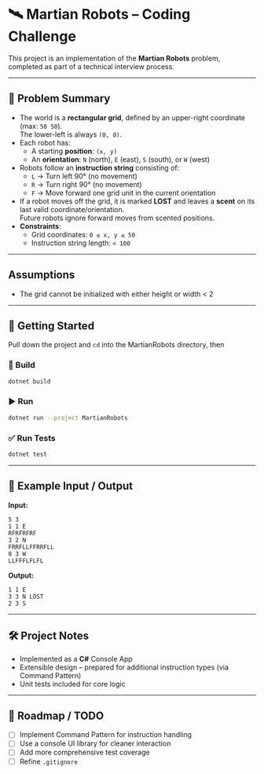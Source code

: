 ﻿# 🛰️ Martian Robots – Coding Challenge

This project is an implementation of the **Martian Robots** problem, completed as part of a technical interview process.

---

## 📜 Problem Summary

- The world is a **rectangular grid**, defined by an upper-right coordinate (max: `50 50`).  
  The lower-left is always `(0, 0)`.
- Each robot has:
  - A starting **position**: `(x, y)`
  - An **orientation**: `N` (north), `E` (east), `S` (south), or `W` (west)
- Robots follow an **instruction string** consisting of:
  - `L` → Turn left 90° (no movement)  
  - `R` → Turn right 90° (no movement)  
  - `F` → Move forward one grid unit in the current orientation  
- If a robot moves off the grid, it is marked **LOST** and leaves a **scent** on its last valid coordinate/orientation.  
  Future robots ignore forward moves from scented positions.
- **Constraints**:
  - Grid coordinates: `0 ≤ x, y ≤ 50`
  - Instruction string length: `< 100`

---

## Assumptions

- The grid cannot be initialized with either height or width < 2

---

## 🚀 Getting Started

Pull down the project and `cd` into the MartianRobots directory, then

### 🔧 Build
```bash
dotnet build
```

### ▶️ Run
```bash
dotnet run --project MartianRobots
```

### ✅ Run Tests
```bash
dotnet test
```

---

## 📂 Example Input / Output

**Input:**
```
5 3
1 1 E
RFRFRFRF
3 2 N
FRRFLLFFRRFLL
0 3 W
LLFFFLFLFL
```

**Output:**
```
1 1 E
3 3 N LOST
2 3 S
```

---

## 🛠️ Project Notes

- Implemented as a **C#** Console App
- Extensible design – prepared for additional instruction types (via Command Pattern)
- Unit tests included for core logic

---

## 📌 Roadmap / TODO
  
- [ ] Implement Command Pattern for instruction handling  
- [ ] Use a console UI library for cleaner interaction  
- [ ] Add more comprehensive test coverage  
- [ ] Refine `.gitignore`  
